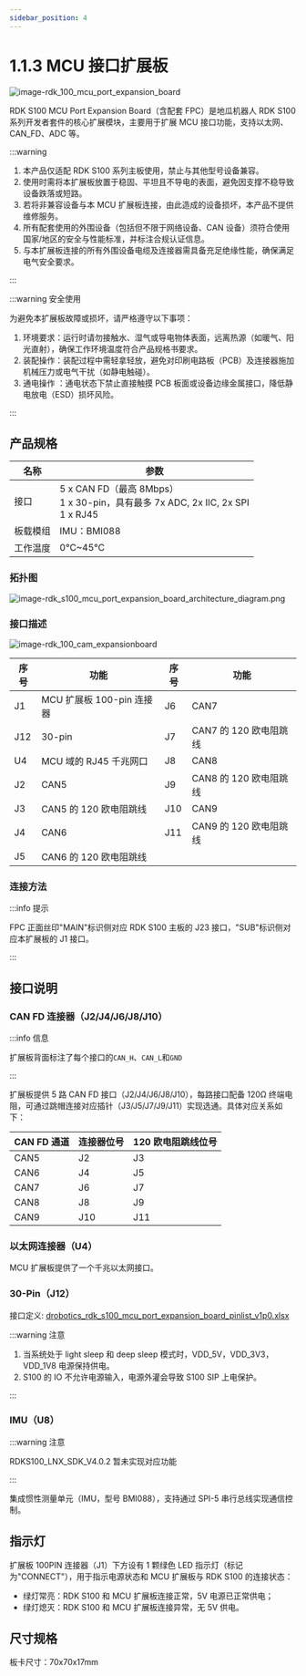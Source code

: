```yaml
---
sidebar_position: 4
---
```


# 1.1.3 MCU 接口扩展板

![image-rdk_100_mcu_port_expansion_board](https://rdk-doc.oss-cn-beijing.aliyuncs.com/doc/img/01_Quick_start/image/hardware_interface/image-rdk_100_mcu_port_expansion_board.png)

RDK S100 MCU Port Expansion Board（含配套 FPC）是地瓜机器人 RDK S100 系列开发者套件的核心扩展模块，主要用于扩展 MCU 接口功能，支持以太网、CAN_FD、ADC 等。

:::warning

1. 本产品仅适配 RDK S100 系列主板使用，禁止与其他型号设备兼容。
2. 使用时需将本扩展板放置于稳固、平坦且不导电的表面，避免因支撑不稳导致设备跌落或短路。
3. 若将非兼容设备与本 MCU 扩展板连接，由此造成的设备损坏，本产品不提供维修服务。
4. 所有配套使用的外围设备（包括但不限于网络设备、CAN 设备）须符合使用国家/地区的安全与性能标准，并标注合规认证信息。
5. 与本扩展板连接的所有外围设备电缆及连接器需具备充足绝缘性能，确保满足电气安全要求。

:::

:::warning 安全使用

为避免本扩展板故障或损坏，请严格遵守以下事项：

1. 环境要求 ​：运行时请勿接触水、湿气或导电物体表面，远离热源（如暖气、阳光直射），确保工作环境温度符合产品规格书要求。
2. 装配操作 ​：装配过程中需轻拿轻放，避免对印刷电路板（PCB）及连接器施加机械压力或电气干扰（如静电触碰）。
3. 通电操作 ​：通电状态下禁止直接触摸 PCB 板面或设备边缘金属接口，降低静电放电（ESD）损坏风险。

:::

## 产品规格

| **名称** | **参数**                                                                                 |
| -------- | ---------------------------------------------------------------------------------------- |
| 接口     | 5 x CAN FD（最高 8Mbps） <br />1 x 30-pin，具有最多 7x ADC, 2x IIC, 2x SPI<br />1 x RJ45 |
| 板载模组 | IMU：BMI088                                                                              |
| 工作温度 | 0℃~45℃                                                                                   |

### 拓扑图

![image-rdk_s100_mcu_port_expansion_board_architecture_diagram.png](https://rdk-doc.oss-cn-beijing.aliyuncs.com/doc/img/01_Quick_start/image/hardware_interface/image-rdk_s100_mcu_port_expansion_board_architecture_diagram.png)

### 接口描述

![image-rdk_100_cam_expansionboard](https://rdk-doc.oss-cn-beijing.aliyuncs.com/doc/img/01_Quick_start/image/hardware_interface/image-rdk_100_mcu_port_expansion_board_interface.png)

| **序号** | **功能**                  | 序号 | 功能                   |
| -------- | ------------------------- | ---- | ---------------------- |
| J1       | MCU 扩展板 100-pin 连接器 | J6   | CAN7                   |
| J12      | 30-pin                    | J7   | CAN7 的 120 欧电阻跳线 |
| U4       | MCU 域的 RJ45 千兆网口    | J8   | CAN8                   |
| J2       | CAN5                      | J9   | CAN8 的 120 欧电阻跳线 |
| J3       | CAN5 的 120 欧电阻跳线    | J10  | CAN9                   |
| J4       | CAN6                      | J11  | CAN9 的 120 欧电阻跳线 |
| J5       | CAN6 的 120 欧电阻跳线    |      |                        |

### 连接方法

:::info 提示

FPC 正面丝印"MAIN"标识侧对应 RDK S100 主板的 J23 接口，"SUB"标识侧对应本扩展板的 J1 接口。

:::

## 接口说明

### CAN FD 连接器（J2/J4/J6/J8/J10）

:::info 信息

扩展板背面标注了每个接口的`CAN_H`、`CAN_L`和`GND`

:::

扩展板提供 5 路 CAN FD 接口（J2/J4/J6/J8/J10），每路接口配备 120Ω 终端电阻，可通过跳帽连接对应插针（J3/J5/J7/J9/J11）实现选通。具体对应关系如下：

| CAN FD 通道 | 连接器位号 | 120 欧电阻跳线位号 |
| ----------- | ---------- | ------------------ |
| CAN5        | J2         | J3                 |
| CAN6        | J4         | J5                 |
| CAN7        | J6         | J7                 |
| CAN8        | J8         | J9                 |
| CAN9        | J10        | J11                |

### 以太网连接器（U4）

MCU 扩展板提供了一个千兆以太网接口。

### 30-Pin（J12）

接口定义: [drobotics_rdk_s100_mcu_port_expansion_board_pinlist_v1p0.xlsx](https://rdk-doc.oss-cn-beijing.aliyuncs.com/doc/asset/rdk_s100/drobotics_rdk_s100_mcu_port_expansion_board_pinlist_v1p0.xlsx)

:::warning 注意

1. 当系统处于 light sleep 和 deep sleep 模式时，VDD_5V，VDD_3V3，VDD_1V8 电源保持供电。
2. S100 的 IO 不允许电源输入，电源外灌会导致 S100 SIP 上电保护。

:::

### IMU（U8）

:::warning 注意

RDKS100_LNX_SDK_V4.0.2 暂未实现对应功能

:::

集成惯性测量单元（IMU，型号 BMI088），支持通过 SPI-5 串行总线实现通信控制。

## 指示灯

扩展板 100PIN 连接器（J1）下方设有 1 颗绿色 LED 指示灯（标记为"CONNECT"），用于指示电源状态和 MCU 扩展板与 RDK S100 的连接状态：

- 绿灯常亮：RDK S100 和 MCU 扩展板连接正常，5V 电源已正常供电；
- 绿灯熄灭：RDK S100 和 MCU 扩展板连接异常，无 5V 供电。

## 尺寸规格

板卡尺寸：70x70x17mm
